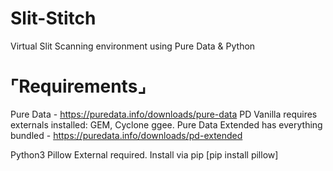 # Slit-Stitch
Virtual Slit Scanning environment using Pure Data &amp; Python

# ⌜Requirements⌟
Pure Data - https://puredata.info/downloads/pure-data
      PD Vanilla requires externals installed: GEM, Cyclone ggee. Pure Data Extended has everything bundled  - https://puredata.info/downloads/pd-extended
  
Python3 
  Pillow External required. Install via pip [pip install pillow]
